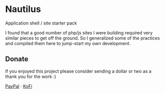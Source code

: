 Nautilus
========

Application shell / site starter pack

I found that a good number of php/js sites I were building required very similar pieces to get off the ground. So I generalized some of the 
practices and compiled them here to jump-start my own development. 


Donate
------

If you enjoyed this project please consider sending a dollar or two as a thank you for the work :)

[PayPal](https://paypal.me/sammurphey) · [KoFi](https://kofi.com/sammurphey)
